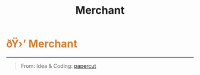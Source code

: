 ﻿---
lang: en-US
title: Merchant
prev: Medium
next: Mortician
---
# <font color="#d27d2d">ðŸ›’ <b>Merchant</b></font> <Badge text="Support" type="tip" vertical="middle"/>
---

> From: Idea & Coding: [papercut](https://github.com/lars-wu)


